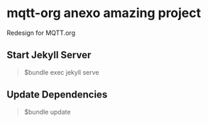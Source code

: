 # mqtt-org anexo amazing project
Redesign for MQTT.org

## Start Jekyll Server
>$bundle exec jekyll serve

## Update Dependencies
>$bundle update
